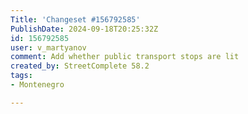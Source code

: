 ```yaml
---
Title: 'Changeset #156792585'
PublishDate: 2024-09-18T20:25:32Z
id: 156792585
user: v_martyanov
comment: Add whether public transport stops are lit
created_by: StreetComplete 58.2
tags:
- Montenegro

---
```

